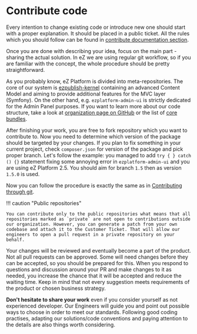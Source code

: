 # Contribute code

Every intention to change existing code or introduce new one should start with a proper explanation. It should be placed in a public ticket. All the rules which you should follow can be found in [contribute documentation section](documentation.md).

Once you are done with describing your idea, focus on the main part - sharing the actual solution. In eZ we are using regular git workflow, so if you are familiar with the concept, the whole procedure should be pretty straightforward.

As you probably know, eZ Platform is divided into meta-repositories. The core of our system is [ezpublish-kernel](https://github.com/ezsystems/ezpublish-kernel) containing an advanced Content Model and aiming to provide additional features for the MVC layer (Symfony). On the other hand, e.g. `ezplatform-admin-ui` is strictly dedicated for the Admin Panel purposes. If you want to learn more about our code structure, take a look at [organization page on GitHub](https://github.com/ezsystems) or the list of [core bundles](https://doc.ezplatform.com/en/latest/guide/bundles/#core-bundles). 

After finishing your work, you are free to fork repository which you want to contribute to. Now you need to determine which version of the package should be targeted by your changes. If you plan to fix something in your current project, check `composer.json` for version of the package and pick proper branch. Let's follow the example: you managed to add `try { } catch () {}` statement fixing some annoying error in `ezplatform-admin-ui` and you are using eZ Platform 2.5. You should aim for branch `1.5` then as version `1.5.0` is used. 

Now you can follow the procedure is exactly the same as in [Contributing through git](documentation/#contributing-through-git).

!!! caution "Public repositories"

    You can contribute only to the public repositories what means that all repositories marked as `private` are not open to contributions outside our organization. However, you can generate a patch from your own codebase and attach it to the Customer Ticket. That will allow our engineers to open a pull request in a private repository on your behalf.
    
Your changes will be reviewed and eventually become a part of the product. Not all pull requests can be approved. Some will need changes before they can be accepted, so you should be prepared for this. When you respond to questions and discussion around your PR and make changes to it as needed, you increase the chance that it will be accepted and reduce the waiting time. Keep in mind that not every suggestion meets requirements of the product or chosen business strategy.

**Don't hesitate to share your work** even if you consider yourself as not experienced developer. Our Engineers will guide you and point out possible ways to choose in order to meet our standards. Following good coding practises, adapting our solutions/code conventions and paying attention to the details are also things worth considering.